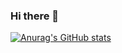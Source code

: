 ### Hi there 👋

[![Anurag's GitHub stats](https://github-readme-stats.vercel.app/api?username=cdcsgit)](https://github.com/anuraghazra/github-readme-stats)

<!--
**cdcsgit/cdcsgit** is a ✨ _special_ ✨ repository because its `README.md` (this file) appears on your GitHub profile.

Here are some ideas to get you started:

- 🔭 I’m currently working on ...
- 🌱 I’m currently learning ...
- 👯 I’m looking to collaborate on ...
- 🤔 I’m looking for help with ...
- 💬 Ask me about ...
- 📫 How to reach me: ...
- 😄 Pronouns: ...
- ⚡ Fun fact: ...
-->
